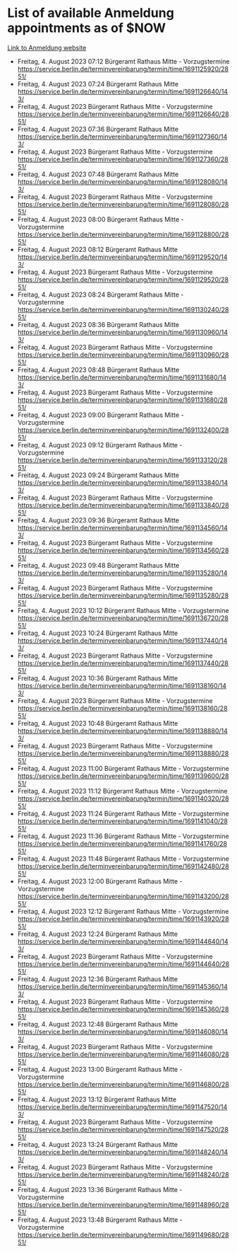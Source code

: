 # List of available Anmeldung appointments as of $NOW
[Link to Anmeldung website](https://service.berlin.de/terminvereinbarung/termin/tag.php?termin=1&anliegen[]=120686&dienstleisterlist=122210,122217,327316,122219,327312,122227,327314,122231,327346,122243,327348,122254,122252,329742,122260,329745,122262,329748,122271,327278,122273,327274,122277,327276,330436,122280,327294,122282,327290,122284,327292,122291,327270,122285,327266,122286,327264,122296,327268,150230,329760,122297,327286,122294,327284,122312,329763,122314,329775,122304,327330,122311,327334,122309,327332,317869,122281,327352,122279,329772,122283,122276,327324,122274,327326,122267,329766,122246,327318,122251,327320,122257,327322,122208,327298,122226,327300&herkunft=http%3A%2F%2Fservice.berlin.de%2Fdienstleistung%2F120686%2F)
- Freitag, 4. August 2023 07:12 Bürgeramt Rathaus Mitte - Vorzugstermine https://service.berlin.de/terminvereinbarung/termin/time/1691125920/2851/
- Freitag, 4. August 2023 07:24 Bürgeramt Rathaus Mitte https://service.berlin.de/terminvereinbarung/termin/time/1691126640/143/
- Freitag, 4. August 2023  Bürgeramt Rathaus Mitte - Vorzugstermine https://service.berlin.de/terminvereinbarung/termin/time/1691126640/2851/
- Freitag, 4. August 2023 07:36 Bürgeramt Rathaus Mitte https://service.berlin.de/terminvereinbarung/termin/time/1691127360/143/
- Freitag, 4. August 2023  Bürgeramt Rathaus Mitte - Vorzugstermine https://service.berlin.de/terminvereinbarung/termin/time/1691127360/2851/
- Freitag, 4. August 2023 07:48 Bürgeramt Rathaus Mitte https://service.berlin.de/terminvereinbarung/termin/time/1691128080/143/
- Freitag, 4. August 2023  Bürgeramt Rathaus Mitte - Vorzugstermine https://service.berlin.de/terminvereinbarung/termin/time/1691128080/2851/
- Freitag, 4. August 2023 08:00 Bürgeramt Rathaus Mitte - Vorzugstermine https://service.berlin.de/terminvereinbarung/termin/time/1691128800/2851/
- Freitag, 4. August 2023 08:12 Bürgeramt Rathaus Mitte https://service.berlin.de/terminvereinbarung/termin/time/1691129520/143/
- Freitag, 4. August 2023  Bürgeramt Rathaus Mitte - Vorzugstermine https://service.berlin.de/terminvereinbarung/termin/time/1691129520/2851/
- Freitag, 4. August 2023 08:24 Bürgeramt Rathaus Mitte - Vorzugstermine https://service.berlin.de/terminvereinbarung/termin/time/1691130240/2851/
- Freitag, 4. August 2023 08:36 Bürgeramt Rathaus Mitte https://service.berlin.de/terminvereinbarung/termin/time/1691130960/143/
- Freitag, 4. August 2023  Bürgeramt Rathaus Mitte - Vorzugstermine https://service.berlin.de/terminvereinbarung/termin/time/1691130960/2851/
- Freitag, 4. August 2023 08:48 Bürgeramt Rathaus Mitte https://service.berlin.de/terminvereinbarung/termin/time/1691131680/143/
- Freitag, 4. August 2023  Bürgeramt Rathaus Mitte - Vorzugstermine https://service.berlin.de/terminvereinbarung/termin/time/1691131680/2851/
- Freitag, 4. August 2023 09:00 Bürgeramt Rathaus Mitte - Vorzugstermine https://service.berlin.de/terminvereinbarung/termin/time/1691132400/2851/
- Freitag, 4. August 2023 09:12 Bürgeramt Rathaus Mitte - Vorzugstermine https://service.berlin.de/terminvereinbarung/termin/time/1691133120/2851/
- Freitag, 4. August 2023 09:24 Bürgeramt Rathaus Mitte https://service.berlin.de/terminvereinbarung/termin/time/1691133840/143/
- Freitag, 4. August 2023  Bürgeramt Rathaus Mitte - Vorzugstermine https://service.berlin.de/terminvereinbarung/termin/time/1691133840/2851/
- Freitag, 4. August 2023 09:36 Bürgeramt Rathaus Mitte https://service.berlin.de/terminvereinbarung/termin/time/1691134560/143/
- Freitag, 4. August 2023  Bürgeramt Rathaus Mitte - Vorzugstermine https://service.berlin.de/terminvereinbarung/termin/time/1691134560/2851/
- Freitag, 4. August 2023 09:48 Bürgeramt Rathaus Mitte https://service.berlin.de/terminvereinbarung/termin/time/1691135280/143/
- Freitag, 4. August 2023  Bürgeramt Rathaus Mitte - Vorzugstermine https://service.berlin.de/terminvereinbarung/termin/time/1691135280/2851/
- Freitag, 4. August 2023 10:12 Bürgeramt Rathaus Mitte - Vorzugstermine https://service.berlin.de/terminvereinbarung/termin/time/1691136720/2851/
- Freitag, 4. August 2023 10:24 Bürgeramt Rathaus Mitte https://service.berlin.de/terminvereinbarung/termin/time/1691137440/143/
- Freitag, 4. August 2023  Bürgeramt Rathaus Mitte - Vorzugstermine https://service.berlin.de/terminvereinbarung/termin/time/1691137440/2851/
- Freitag, 4. August 2023 10:36 Bürgeramt Rathaus Mitte https://service.berlin.de/terminvereinbarung/termin/time/1691138160/143/
- Freitag, 4. August 2023  Bürgeramt Rathaus Mitte - Vorzugstermine https://service.berlin.de/terminvereinbarung/termin/time/1691138160/2851/
- Freitag, 4. August 2023 10:48 Bürgeramt Rathaus Mitte https://service.berlin.de/terminvereinbarung/termin/time/1691138880/143/
- Freitag, 4. August 2023  Bürgeramt Rathaus Mitte - Vorzugstermine https://service.berlin.de/terminvereinbarung/termin/time/1691138880/2851/
- Freitag, 4. August 2023 11:00 Bürgeramt Rathaus Mitte - Vorzugstermine https://service.berlin.de/terminvereinbarung/termin/time/1691139600/2851/
- Freitag, 4. August 2023 11:12 Bürgeramt Rathaus Mitte - Vorzugstermine https://service.berlin.de/terminvereinbarung/termin/time/1691140320/2851/
- Freitag, 4. August 2023 11:24 Bürgeramt Rathaus Mitte - Vorzugstermine https://service.berlin.de/terminvereinbarung/termin/time/1691141040/2851/
- Freitag, 4. August 2023 11:36 Bürgeramt Rathaus Mitte - Vorzugstermine https://service.berlin.de/terminvereinbarung/termin/time/1691141760/2851/
- Freitag, 4. August 2023 11:48 Bürgeramt Rathaus Mitte - Vorzugstermine https://service.berlin.de/terminvereinbarung/termin/time/1691142480/2851/
- Freitag, 4. August 2023 12:00 Bürgeramt Rathaus Mitte - Vorzugstermine https://service.berlin.de/terminvereinbarung/termin/time/1691143200/2851/
- Freitag, 4. August 2023 12:12 Bürgeramt Rathaus Mitte - Vorzugstermine https://service.berlin.de/terminvereinbarung/termin/time/1691143920/2851/
- Freitag, 4. August 2023 12:24 Bürgeramt Rathaus Mitte https://service.berlin.de/terminvereinbarung/termin/time/1691144640/143/
- Freitag, 4. August 2023  Bürgeramt Rathaus Mitte - Vorzugstermine https://service.berlin.de/terminvereinbarung/termin/time/1691144640/2851/
- Freitag, 4. August 2023 12:36 Bürgeramt Rathaus Mitte https://service.berlin.de/terminvereinbarung/termin/time/1691145360/143/
- Freitag, 4. August 2023  Bürgeramt Rathaus Mitte - Vorzugstermine https://service.berlin.de/terminvereinbarung/termin/time/1691145360/2851/
- Freitag, 4. August 2023 12:48 Bürgeramt Rathaus Mitte https://service.berlin.de/terminvereinbarung/termin/time/1691146080/143/
- Freitag, 4. August 2023  Bürgeramt Rathaus Mitte - Vorzugstermine https://service.berlin.de/terminvereinbarung/termin/time/1691146080/2851/
- Freitag, 4. August 2023 13:00 Bürgeramt Rathaus Mitte - Vorzugstermine https://service.berlin.de/terminvereinbarung/termin/time/1691146800/2851/
- Freitag, 4. August 2023 13:12 Bürgeramt Rathaus Mitte https://service.berlin.de/terminvereinbarung/termin/time/1691147520/143/
- Freitag, 4. August 2023  Bürgeramt Rathaus Mitte - Vorzugstermine https://service.berlin.de/terminvereinbarung/termin/time/1691147520/2851/
- Freitag, 4. August 2023 13:24 Bürgeramt Rathaus Mitte https://service.berlin.de/terminvereinbarung/termin/time/1691148240/143/
- Freitag, 4. August 2023  Bürgeramt Rathaus Mitte - Vorzugstermine https://service.berlin.de/terminvereinbarung/termin/time/1691148240/2851/
- Freitag, 4. August 2023 13:36 Bürgeramt Rathaus Mitte - Vorzugstermine https://service.berlin.de/terminvereinbarung/termin/time/1691148960/2851/
- Freitag, 4. August 2023 13:48 Bürgeramt Rathaus Mitte - Vorzugstermine https://service.berlin.de/terminvereinbarung/termin/time/1691149680/2851/
